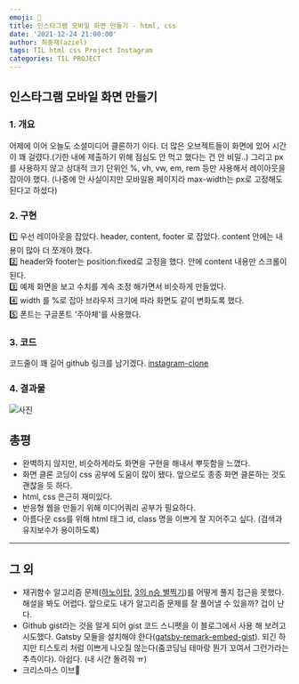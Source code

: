 ```yaml
---
emoji: 📸
title: 인스타그램 모바일 화면 만들기 - html, css
date: '2021-12-24 21:00:00'
author: 최중재(aziel)
tags: TIL html css Project Instagram
categories: TIL PROJECT
---
```


## 인스타그램 모바일 화면 만들기

### 1. 개요

어제에 이어 오늘도 소셜미디어 클론하기 이다. 더 많은 오브젝트들이 화면에 있어 시간이 꽤 걸렸다.(기한 내에 제출하기 위해 점심도 안 먹고 했다는 건 안 비밀..) 그리고 px를 사용하지 않고 상대적 크기 단위인 %, vh, vw, em, rem 등만 사용해서 레이아웃을 잡아야 했다. (나중에 안 사실이지만 모바일용 페이지라 max-width는 px로 고정해도 된다고 하셨다)

### 2. 구현

1️⃣ 우선 레이아웃을 잡았다. header, content, footer 로 잡았다. content 안에는 내용이 많아 더 쪼개야 했다.  
2️⃣ header와 footer는 position:fixed로 고정을 했다. 안에 content 내용만 스크롤이 된다.  
3️⃣ 예제 화면을 보고 수치를 계속 조정 해가면서 비슷하게 만들었다.  
4️⃣ width 를 %로 잡아 브라우저 크기에 따라 화면도 같이 변화도록 했다.  
5️⃣ 폰트는 구글폰트 '주아체'를 사용했다.

### 3. 코드

코드줄이 꽤 길어 github 링크를 남기겠다. [instagram-clone](https://github.com/joong8812/personal-projects/tree/main/web/instagram-clone)

### 4. 결과물

![사진](./insta_demon.gif)

## 총평

- 완벽하지 않지만, 비슷하게라도 화면을 구현을 해내서 뿌듯함을 느꼈다.
- 화면 클론 코딩이 css 공부에 도움이 많이 됐다. 앞으로도 종종 화면 클론하는 것도 괜찮을 듯 하다.
- html, css 은근히 재미있다.
- 반응형 웹을 만들기 위해 미디어쿼리 공부가 필요하다.
- 아름다운 css를 위해 html 태그 id, class 명을 이쁘게 잘 지어주고 싶다. (검색과 유지보수가 용이하도록)

---

## 그 외

- 재귀함수 알고리즘 문제([하노이탑](https://www.acmicpc.net/problem/11729), [3의 n승 별찍기](https://www.acmicpc.net/problem/2447))를 어떻게 풀지 접근을 못했다. 해설을 봐도 어렵다. 앞으로도 내가 알고리즘 문제를 잘 풀어낼 수 있을까? 겁이 난다.
- Github gist라는 것을 알게 되어 gist 코드 스니펫을 이 블로그에서 사용 해 보려고 시도했다. Gatsby 모듈을 설치해야 한다([gatsby-remark-embed-gist](https://www.gatsbyjs.com/plugins/gatsby-remark-embed-gist/)). 되긴 하지만 티스토리 처럼 이쁘게 나오질 않는다(줌코딩님 테마랑 뭔가 꼬여서 그런가라는 추측이다). 아쉽다. (내 시간 돌려줘 ㅠ)
- 크리스마스 이브🎄
